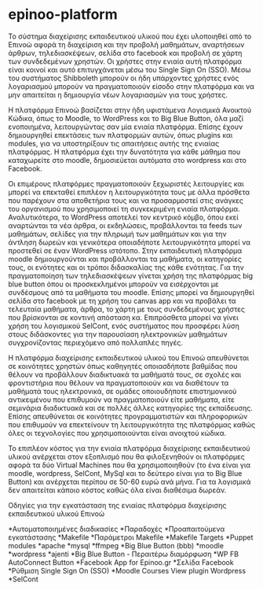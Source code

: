 # epinoo-platform

Το σύστημα διαχείρισης εκπαιδευτικού υλικού που έχει υλοποιηθεί από το Επινοώ αφορά τη διαχείριση και την προβολή μαθημάτων, αναρτήσεων άρθρων, τηλεδιασκέψεων, σελίδα στο facebook και προβολή σε χάρτη των συνδεδεμένων χρηστών. Οι χρήστες στην ενιαία αυτή πλατφόρμα είναι κοινοί και αυτό επιτυγχάνεται μέσω του Single Sign On (SSO). Μέσω του συστήματος Shibboleth  μπορούν οι ήδη υπάρχοντες χρήστες ενός λογαριασμού μπορούν να πραγματοποιούν είσοδο στην πλατφόρμα και να μην απαιτείται η δημιουργία νέων λογαριασμών για τους χρήστες.

Η πλατφόρμα Επινοώ βασίζεται στην ήδη υφιστάμενα Λογισμικά Ανοικτού Κώδικα, όπως το Moodle, το WordPress και το Big Blue Button, όλα μαζί ενοποιημένα, λειτουργώντας σαν μία ενιαία πλατφόρμα. Επίσης έχουν δημιουργηθεί επεκτάσεις των πλατφορμών αυτών, όπως plugins και modules, για να υποστηρίξουν τις απαιτήσεις αυτής της ενιαίας πλατφόρμας.  Η πλατφόρμα έχει την δυνατότητα για κάθε μάθημα που καταχωρείτε στο moodle, δημοσιεύεται αυτόματα στο wordpress και στο Facebook.

Οι επιμέρους πλατφόρμες πραγματοποιούν ξεχωριστές λειτουργίες και μπορεί να επεκταθεί επιπλέον η λειτουργικότητα τους με άλλα πρόσθετα που παρέχουν στα αποθετήρια τους και να προσαρμοστεί στις ανάγκες του οργανισμού που χρησιμοποιεί τη συγκεκριμένη ενιαία πλατφόρμα. Αναλυτικότερα, το WordPress αποτελεί τον κεντρικό κόμβο, όπου εκεί αναρτώνται τα νέα άρθρα, οι εκδηλώσεις, προβάλλονται τα feeds των μαθημάτων, σελίδες για την πληρωμή των μαθημάτων και για την άντληση δωρεών και γενικότερα οποιαδήποτε λειτουργικότητα μπορεί να προστεθεί σε έναν WordPress ιστότοπο. Στην εκπαιδευτική πλατφόρμα moodle δημιουργούνται και προβάλλονται τα μαθήματα, οι κατηγορίες τους, οι ενότητες και οι τρόποι διδασκαλίας της κάθε ενότητας. Για την πραγματοποίηση των τηλεδιασκέψεων γίνεται χρήση της πλατφόρμας big blue button όπου οι προσκεκλημένοι μπορούν να εισέρχονται με συνδέσμους από τα μαθήματα του moodle. Επίσης μπορεί να δημιουργηθεί σελίδα στο facebook με τη χρήση του canvas app και να προβάλει τα τελευταία μαθήματα, άρθρα, το χάρτη με τους συνδεδεμένους χρήστες που βρίσκονται σε κοντινή απόσταση κα. Επιπρόσθετα μπορεί να γίνει χρήση του λογισμικού SelCont, ενός συστήματος που προσφέρει λύση στους διδάσκοντες για την παρουσίαση ηλεκτρονικών μαθημάτων συγχρονίζοντας περιεχόμενο από πολλαπλές πηγές.

Η πλατφόρμα διαχείρισης εκπαιδευτικού υλικού του Επινοώ απευθύνεται σε κοινότητες χρηστών όπως καθηγητές οποιασδήποτε βαθμίδας που θέλουν να προβάλλουν διαδικτυακά τα μαθήματά τους, σε σχολές και φροντιστήρια που θέλουν να πραγματοποιούν και να διαθέτουν τα μαθήματά τους ηλεκτρονικά, σε ομάδες οποιουδήποτε επιστημονικού αντικειμένου που επιθυμούν να πραγματοποιούν είτε μαθήματα, είτε σεμινάρια διαδικτυακά και σε πολλές άλλες κατηγορίες της εκπαίδευσης. Επίσης απευθύνεται σε κοινότητες προγραμματιστών και πληροφορικών που επιθυμούν να επεκτείνουν τη λειτουργικότητα της πλατφόρμας καθώς όλες οι τεχνολογίες που χρησιμοποιούνται είναι ανοιχτού κώδικα.

Το επιπλέον κόστος για την ενιαία πλατφόρμα διαχείρισης εκπαιδευτικού υλικού ανέρχεται στον εξοπλισμό που θα φιλοξενηθούν οι πλατφόρμες αφορά τα δύο Virtual Machines που θα χρησιμοποιηθούν (το ένα είναι για moodle, wordpress, SelCont, MySql και το δεύτερο είναι για το Big Blue Button) και ανέρχεται περίπου σε 50-60 ευρώ ανά μήνα. Για τα λογισμικά δεν απαιτείται κάποιο κόστος καθώς όλα είναι διαθέσιμα δωρεάν.

Οδηγίες για την εγκατάσταση της ενιαίας πλατφόρμα διαχείρισης εκπαιδευτικού υλικού Επινοώ

*Αυτοματοποιημένες διαδικασίες
*Παραδοχές
*Προαπαιτούμενα εγκατάστασης
*Makefile
*Παράμετροι Makefile
*Makefile Targets
*Puppet modules
*apache
*mysql
*ffmpeg
*Big Blue Button (bbb)
*moodle
*wordpress
*ajenti
*Big Blue Button - Περαιτέρω διαμόρφωση
*WP FB AutoConnect Button
*Facebook App for Epinoo.gr
*Σελίδα Facebook
*Ρύθμιση Single Sign On (SSO)
*Moodle Courses View plugin Wordpress
*SelCont

